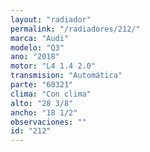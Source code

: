 ```yaml
---
layout: "radiador"
permalink: "/radiadores/212/"
marca: "Audi"
modelo: "Q3"
ano: "2018"
motor: "L4 1.4 2.0"
transmision: "Automática"
parte: "60321"
clima: "Con clima"
alto: "28 3/8"
ancho: "18 1/2"
observaciones: ""
id: "212"
---
```


